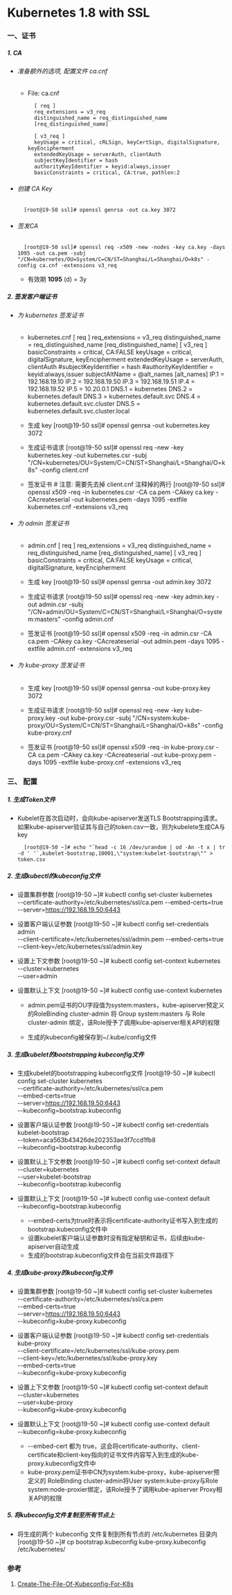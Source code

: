# Kubernetes 1.8 with SSL

### 一、证书

##### 1. CA  
- ###### 准备额外的选项, 配置文件 ca.cnf
    - File: ca.cnf

            [ req ]
            req_extensions = v3_req
            distinguished_name = req_distinguished_name
            [req_distinguished_name]

            [ v3_req ]
            keyUsage = critical, cRLSign, keyCertSign, digitalSignature, keyEncipherment
            extendedKeyUsage = serverAuth, clientAuth
            subjectKeyIdentifier = hash
            authorityKeyIdentifier = keyid:always,issuer
            basicConstraints = critical, CA:true, pathlen:2

- ###### 创建 CA Key
        [root@19-50 ssl]# openssl genrsa -out ca.key 3072

- ###### 签发CA
        [root@19-50 ssl]# openssl req -x509 -new -nodes -key ca.key -days 1095 -out ca.pem -subj "/CN=kubernetes/OU=System/C=CN/ST=Shanghai/L=Shanghai/O=k8s" -config ca.cnf -extensions v3_req

    - 有效期 **1095** (d) = 3y

##### 2. 签发客户端证书

- ###### 为 kubernetes 签发证书
    - kubernetes.cnf
            [ req ]
            req_extensions = v3_req
            distinguished_name = req_distinguished_name
            [req_distinguished_name]
            [ v3_req ]
            basicConstraints = critical, CA:FALSE
            keyUsage = critical, digitalSignature, keyEncipherment
            extendedKeyUsage = serverAuth, clientAuth
            #subjectKeyIdentifier = hash
            #authorityKeyIdentifier = keyid:always,issuer
            subjectAltName = @alt_names
            [alt_names]
            IP.1 = 192.168.19.10
            IP.2 = 192.168.19.50
            IP.3 = 192.168.19.51
            IP.4 = 192.168.19.52
            IP.5 = 10.20.0.1
            DNS.1 = kubernetes
            DNS.2 = kubernetes.default
            DNS.3 = kubernetes.default.svc
            DNS.4 = kubernetes.default.svc.cluster
            DNS.5 = kubernetes.default.svc.cluster.local

    - 生成 key
            [root@19-50 ssl]# openssl genrsa -out kubernetes.key 3072

    - 生成证书请求
            [root@19-50 ssl]# openssl req -new -key kubernetes.key -out kubernetes.csr -subj "/CN=kubernetes/OU=System/C=CN/ST=Shanghai/L=Shanghai/O=k8s" -config client.cnf

    - 签发证书
            # 注意: 需要先去掉 client.cnf 注释掉的两行
            [root@19-50 ssl]# openssl x509 -req -in kubernetes.csr -CA ca.pem -CAkey ca.key -CAcreateserial -out kubernetes.pem -days 1095 -extfile kubernetes.cnf -extensions v3_req


- ###### 为 admin 签发证书
    - admin.cnf
            [ req ]
            req_extensions = v3_req
            distinguished_name = req_distinguished_name
            [req_distinguished_name]
            [ v3_req ]
            basicConstraints = critical, CA:FALSE
            keyUsage = critical, digitalSignature, keyEncipherment

    - 生成 key
            [root@19-50 ssl]# openssl genrsa -out admin.key 3072

    - 生成证书请求
            [root@19-50 ssl]# openssl req -new -key admin.key -out admin.csr -subj "/CN=admin/OU=System/C=CN/ST=Shanghai/L=Shanghai/O=system:masters" -config admin.cnf

    - 签发证书
            [root@19-50 ssl]# openssl x509 -req -in admin.csr -CA ca.pem -CAkey ca.key -CAcreateserial -out admin.pem -days 1095 -extfile admin.cnf -extensions v3_req

- ###### 为 kube-proxy 签发证书
    - 生成 key
            [root@19-50 ssl]# openssl genrsa -out kube-proxy.key 3072

    - 生成证书请求
            [root@19-50 ssl]# openssl req -new -key kube-proxy.key -out kube-proxy.csr -subj "/CN=system:kube-proxy/OU=System/C=CN/ST=Shanghai/L=Shanghai/O=k8s" -config kube-proxy.cnf

    - 签发证书
            [root@19-50 ssl]# openssl x509 -req -in kube-proxy.csr -CA ca.pem -CAkey ca.key -CAcreateserial -out kube-proxy.pem -days 1095 -extfile kube-proxy.cnf -extensions v3_req



### 三、 配置

##### 1. 生成Token文件
- Kubelet在首次启动时，会向kube-apiserver发送TLS Bootstrapping请求。如果kube-apiserver验证其与自己的token.csv一致，则为kubelete生成CA与key

        [root@19-50 ~]# echo "`head -c 16 /dev/urandom | od -An -t x | tr -d ' '`,kubelet-bootstrap,10001,\"system:kubelet-bootstrap\"" > token.csv

##### 2. 生成kubectl的kubeconfig文件
- 设置集群参数
        [root@19-50 ~]# kubectl config set-cluster kubernetes \
                        --certificate-authority=/etc/kubernetes/ssl/ca.pem --embed-certs=true \
                        --server=https://192.168.19.50:6443

- 设置客户端认证参数
        [root@19-50 ~]# kubectl config set-credentials admin \
                        --client-certificate=/etc/kubernetes/ssl/admin.pem --embed-certs=true \
                        --client-key=/etc/kubernetes/ssl/admin.key

- 设置上下文参数
        [root@19-50 ~]# kubectl config set-context kubernetes \
                        --cluster=kubernetes \
                        --user=admin

- 设置默认上下文
        [root@19-50 ~]# kubectl config use-context kubernetes

    - admin.pem证书的OU字段值为system:masters，kube-apiserver预定义的RoleBinding cluster-admin 将 Group system:masters 与 Role cluster-admin 绑定，该Role授予了调用kube-apiserver相关API的权限

    - 生成的kubeconfig被保存到~/.kube/config文件

##### 3. 生成kubelet的bootstrapping kubeconfig文件
- 生成kubelet的bootstrapping kubeconfig文件
        [root@19-50 ~]# kubectl config set-cluster kubernetes \
                        --certificate-authority=/etc/kubernetes/ssl/ca.pem \
                        --embed-certs=true \
                        --server=https://192.168.19.50:6443 \
                        --kubeconfig=bootstrap.kubeconfig

- 设置客户端认证参数
        [root@19-50 ~]# kubectl config set-credentials kubelet-bootstrap \
                        --token=aca563b43426de202353ae3f7ccd1fb8 \
                        --kubeconfig=bootstrap.kubeconfig

- 设置默认上下文参数
        [root@19-50 ~]# kubectl config set-context default \
                        --cluster=kubernetes \
                        --user=kubelet-bootstrap \
                        --kubeconfig=bootstrap.kubeconfig

- 设置默认上下文
        [root@19-50 ~]# kubectl config use-context default \
                        --kubeconfig=bootstrap.kubeconfig

    - --embed-certs为true时表示将certificate-authority证书写入到生成的bootstrap.kubeconfig文件中
    - 设置kubelet客户端认证参数时没有指定秘钥和证书，后续由kube-apiserver自动生成
    - 生成的bootstrap.kubeconfig文件会在当前文件路径下

##### 4. 生成kube-proxy的kubeconfig文件
- 设置集群参数
        [root@19-50 ~]# kubectl config set-cluster kubernetes \
                        --certificate-authority=/etc/kubernetes/ssl/ca.pem \
                        --embed-certs=true \
                        --server=https://192.168.19.50:6443 \
                        --kubeconfig=kube-proxy.kubeconfig    

- 设置客户端认证参数
        [root@19-50 ~]# kubectl config set-credentials kube-proxy \
                        --client-certificate=/etc/kubernetes/ssl/kube-proxy.pem \
                        --client-key=/etc/kubernetes/ssl/kube-proxy.key \
                        --embed-certs=true \
                        --kubeconfig=kube-proxy.kubeconfig

- 设置上下文参数
        [root@19-50 ~]# kubectl config set-context default \
                        --cluster=kubernetes \
                        --user=kube-proxy \
                        --kubeconfig=kube-proxy.kubeconfig

- 设置默认上下文
        [root@19-50 ~]# kubectl config use-context default \
                        --kubeconfig=kube-proxy.kubeconfig

    - --embed-cert 都为 true，这会将certificate-authority、client-certificate和client-key指向的证书文件内容写入到生成的kube-proxy.kubeconfig文件中
    - kube-proxy.pem证书中CN为system:kube-proxy，kube-apiserver预定义的 RoleBinding cluster-admin将User system:kube-proxy与Role system:node-proxier绑定，该Role授予了调用kube-apiserver Proxy相关API的权限

##### 5. 将kubeconfig文件复制至所有节点上
- 将生成的两个 kubeconfig 文件复制到所有节点的 /etc/kubernetes 目录内
        [root@19-50 ~]# cp bootstrap.kubeconfig kube-proxy.kubeconfig /etc/kubernetes/


### 参考
1. [Create-The-File-Of-Kubeconfig-For-K8s](https://o-my-chenjian.com/2017/04/26/Create-The-File-Of-Kubeconfig-For-K8s/)
